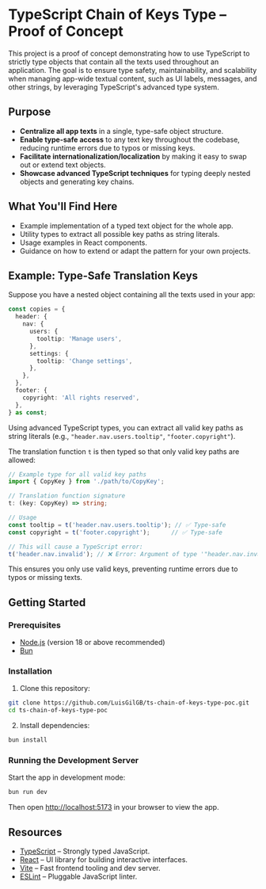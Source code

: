 # TypeScript Chain of Keys Type – Proof of Concept

This project is a proof of concept demonstrating how to use TypeScript to strictly type objects that contain all the texts used throughout an application. The goal is to ensure type safety, maintainability, and scalability when managing app-wide textual content, such as UI labels, messages, and other strings, by leveraging TypeScript's advanced type system.

## Purpose

- **Centralize all app texts** in a single, type-safe object structure.
- **Enable type-safe access** to any text key throughout the codebase, reducing runtime errors due to typos or missing keys.
- **Facilitate internationalization/localization** by making it easy to swap out or extend text objects.
- **Showcase advanced TypeScript techniques** for typing deeply nested objects and generating key chains.

## What You'll Find Here

- Example implementation of a typed text object for the whole app.
- Utility types to extract all possible key paths as string literals.
- Usage examples in React components.
- Guidance on how to extend or adapt the pattern for your own projects.

## Example: Type-Safe Translation Keys

Suppose you have a nested object containing all the texts used in your app:

```ts
const copies = {
  header: {
    nav: {
      users: {
        tooltip: 'Manage users',
      },
      settings: {
        tooltip: 'Change settings',
      },
    },
  },
  footer: {
    copyright: 'All rights reserved',
  },
} as const;
```

Using advanced TypeScript types, you can extract all valid key paths as string literals (e.g., `"header.nav.users.tooltip"`, `"footer.copyright"`).

The translation function `t` is then typed so that only valid key paths are allowed:

```ts
// Example type for all valid key paths
import { CopyKey } from './path/to/CopyKey';

// Translation function signature
t: (key: CopyKey) => string;

// Usage
const tooltip = t('header.nav.users.tooltip'); // ✅ Type-safe
const copyright = t('footer.copyright');      // ✅ Type-safe

// This will cause a TypeScript error:
t('header.nav.invalid'); // ❌ Error: Argument of type '"header.nav.invalid"' is not assignable to parameter of type 'CopyKey'
```

This ensures you only use valid keys, preventing runtime errors due to typos or missing texts.

## Getting Started

### Prerequisites

- [Node.js](https://nodejs.org/) (version 18 or above recommended)
- [Bun](https://bun.sh/)

### Installation

1. Clone this repository:
```sh
git clone https://github.com/LuisGilGB/ts-chain-of-keys-type-poc.git
cd ts-chain-of-keys-type-poc
```
2. Install dependencies:
```sh
bun install
```

### Running the Development Server

Start the app in development mode:

```sh
bun run dev
```

Then open [http://localhost:5173](http://localhost:5173) in your browser to view the app.

## Resources

- [TypeScript](https://www.typescriptlang.org/) – Strongly typed JavaScript.
- [React](https://react.dev/) – UI library for building interactive interfaces.
- [Vite](https://vitejs.dev/) – Fast frontend tooling and dev server.
- [ESLint](https://eslint.org/) – Pluggable JavaScript linter.
